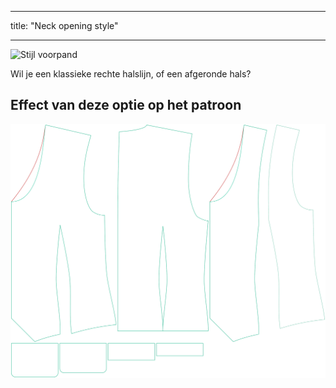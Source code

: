 - - -
title: "Neck opening style"
- - -

![Stijl voorpand](frontstyle.svg)

Wil je een klassieke rechte halslijn, of een afgeronde hals?

## Effect van deze optie op het patroon

![Deze afbeelding toont het effect van deze optie door meerdere varianten die een andere waarde hebben voor deze optie te vervangen](wahid_frontstyle_sample.svg "Effect of this option on the pattern")
